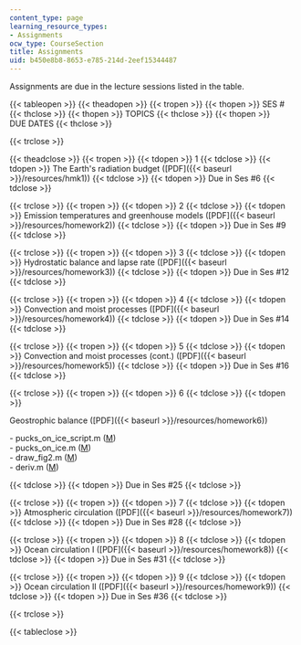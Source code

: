 ```yaml
---
content_type: page
learning_resource_types:
- Assignments
ocw_type: CourseSection
title: Assignments
uid: b450e8b8-8653-e785-214d-2eef15344487
---
```


Assignments are due in the lecture sessions listed in the table.

{{< tableopen >}}
{{< theadopen >}}
{{< tropen >}}
{{< thopen >}}
SES #
{{< thclose >}}
{{< thopen >}}
TOPICS
{{< thclose >}}
{{< thopen >}}
DUE DATES
{{< thclose >}}

{{< trclose >}}

{{< theadclose >}}
{{< tropen >}}
{{< tdopen >}}
1
{{< tdclose >}}
{{< tdopen >}}
The Earth's radiation budget ([PDF]({{< baseurl >}}/resources/hmk1))
{{< tdclose >}}
{{< tdopen >}}
Due in Ses #6
{{< tdclose >}}

{{< trclose >}}
{{< tropen >}}
{{< tdopen >}}
2
{{< tdclose >}}
{{< tdopen >}}
Emission temperatures and greenhouse models ([PDF]({{< baseurl >}}/resources/homework2))
{{< tdclose >}}
{{< tdopen >}}
Due in Ses #9
{{< tdclose >}}

{{< trclose >}}
{{< tropen >}}
{{< tdopen >}}
3
{{< tdclose >}}
{{< tdopen >}}
Hydrostatic balance and lapse rate ([PDF]({{< baseurl >}}/resources/homework3))
{{< tdclose >}}
{{< tdopen >}}
Due in Ses #12
{{< tdclose >}}

{{< trclose >}}
{{< tropen >}}
{{< tdopen >}}
4
{{< tdclose >}}
{{< tdopen >}}
Convection and moist processes ([PDF]({{< baseurl >}}/resources/homework4))
{{< tdclose >}}
{{< tdopen >}}
Due in Ses #14
{{< tdclose >}}

{{< trclose >}}
{{< tropen >}}
{{< tdopen >}}
5
{{< tdclose >}}
{{< tdopen >}}
Convection and moist processes (cont.) ([PDF]({{< baseurl >}}/resources/homework5))
{{< tdclose >}}
{{< tdopen >}}
Due in Ses #16
{{< tdclose >}}

{{< trclose >}}
{{< tropen >}}
{{< tdopen >}}
6
{{< tdclose >}}
{{< tdopen >}}


Geostrophic balance ([PDF]({{< baseurl >}}/resources/homework6))

\- pucks\_on\_ice\_script.m ([M](/courses/earth-atmospheric-and-planetary-sciences/12-003-atmosphere-ocean-and-climate-dynamics-fall-2008/assignments/pucks_on_ice_script.m))  
\- pucks\_on\_ice.m ([M](/courses/earth-atmospheric-and-planetary-sciences/12-003-atmosphere-ocean-and-climate-dynamics-fall-2008/assignments/pucks_on_ice.m))  
\- draw\_fig2.m ([M](/courses/earth-atmospheric-and-planetary-sciences/12-003-atmosphere-ocean-and-climate-dynamics-fall-2008/assignments/draw_fig2.m))  
\- deriv.m ([M](/courses/earth-atmospheric-and-planetary-sciences/12-003-atmosphere-ocean-and-climate-dynamics-fall-2008/assignments/deriv.m))


{{< tdclose >}}
{{< tdopen >}}
Due in Ses #25
{{< tdclose >}}

{{< trclose >}}
{{< tropen >}}
{{< tdopen >}}
7
{{< tdclose >}}
{{< tdopen >}}
Atmospheric circulation ([PDF]({{< baseurl >}}/resources/homework7))
{{< tdclose >}}
{{< tdopen >}}
Due in Ses #28
{{< tdclose >}}

{{< trclose >}}
{{< tropen >}}
{{< tdopen >}}
8
{{< tdclose >}}
{{< tdopen >}}
Ocean circulation I ([PDF]({{< baseurl >}}/resources/homework8))
{{< tdclose >}}
{{< tdopen >}}
Due in Ses #31
{{< tdclose >}}

{{< trclose >}}
{{< tropen >}}
{{< tdopen >}}
9
{{< tdclose >}}
{{< tdopen >}}
Ocean circulation II ([PDF]({{< baseurl >}}/resources/homework9))
{{< tdclose >}}
{{< tdopen >}}
Due in Ses #36
{{< tdclose >}}

{{< trclose >}}

{{< tableclose >}}